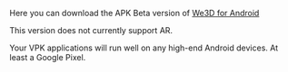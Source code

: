 Here you can download the APK Beta version of [We3D for Android](https://cdn2.talansoft.com/ftp/Installers/We3D-android-debug-20191118.apk)  

This version does not currently support AR.  

Your VPK applications will run well on any high-end Android devices. At least a Google Pixel.  